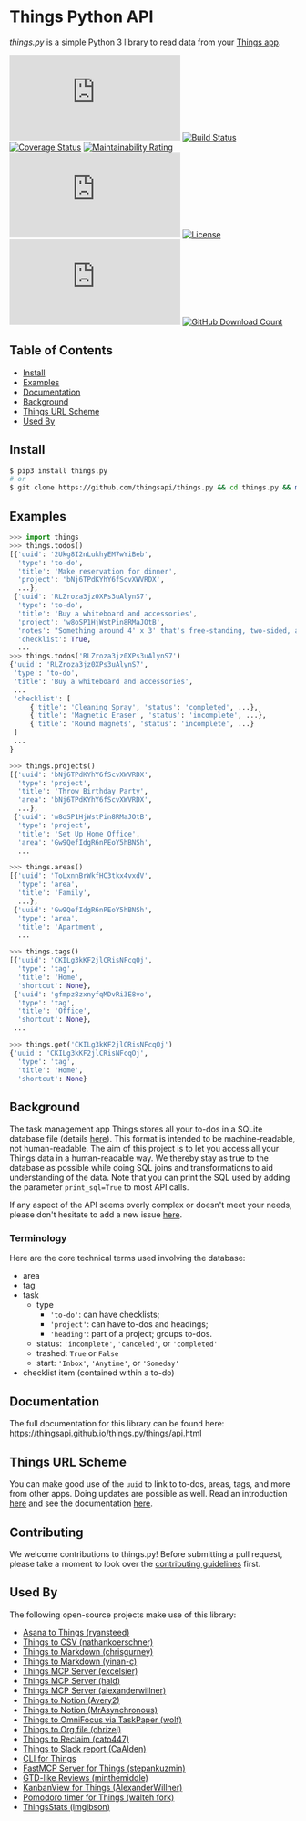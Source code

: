 # Things Python API

_things.py_ is a simple Python 3 library to read data from your [Things app](https://culturedcode.com/things).

[![GitHub Release](https://img.shields.io/github/v/release/thingsapi/things.py?sort=semver)](https://github.com/thingsapi/things.py/releases)
[![Build Status](https://github.com/thingsapi/things.py/workflows/Build-Test/badge.svg)](https://github.com/thingsapi/things.py/actions)
[![Coverage Status](https://codecov.io/gh/thingsapi/things.py/branch/main/graph/badge.svg?token=DBWGKAEYAP)](https://codecov.io/gh/thingsapi/things.py)
[![Maintainability Rating](https://sonarcloud.io/api/project_badges/measure?project=thingsapi_things.py&metric=sqale_rating)](https://sonarcloud.io/dashboard?id=thingsapi_things.py)
[![GitHub Issues](https://img.shields.io/github/issues/thingsapi/things.py)](https://github.com/thingsapi/things.py/issues)
[![License](https://img.shields.io/badge/License-Apache%202.0-blue.svg)](https://opensource.org/licenses/Apache-2.0)
[![PyPI - Downloads](https://img.shields.io/pypi/dm/things.py?label=pypi%20downloads)](https://pypi.org/project/things.py/)
[![GitHub Download Count](https://img.shields.io/github/downloads/thingsapi/things.py/total.svg)](https://github.com/thingsapi/things.py/releases)

## Table of Contents

- [Install](#install)
- [Examples](#examples)
- [Documentation](#documentation)
- [Background](#background)
- [Things URL Scheme](#things-url-scheme)
- [Used By](#used-by)

## Install

```sh
$ pip3 install things.py
# or
$ git clone https://github.com/thingsapi/things.py && cd things.py && make install
```

## Examples

```python
>>> import things
>>> things.todos()
[{'uuid': '2Ukg8I2nLukhyEM7wYiBeb',
  'type': 'to-do',
  'title': 'Make reservation for dinner',
  'project': 'bNj6TPdKYhY6fScvXWVRDX',
  ...},
 {'uuid': 'RLZroza3jz0XPs3uAlynS7',
  'type': 'to-do',
  'title': 'Buy a whiteboard and accessories',
  'project': 'w8oSP1HjWstPin8RMaJOtB',
  'notes': "Something around 4' x 3' that's free-standing, two-sided, and magnetic.",
  'checklist': True,
  ...
>>> things.todos('RLZroza3jz0XPs3uAlynS7')
{'uuid': 'RLZroza3jz0XPs3uAlynS7',
 'type': 'to-do',
 'title': 'Buy a whiteboard and accessories',
 ...
 'checklist': [
     {'title': 'Cleaning Spray', 'status': 'completed', ...},
     {'title': 'Magnetic Eraser', 'status': 'incomplete', ...},
     {'title': 'Round magnets', 'status': 'incomplete', ...}
 ]
 ...
}

>>> things.projects()
[{'uuid': 'bNj6TPdKYhY6fScvXWVRDX',
  'type': 'project',
  'title': 'Throw Birthday Party',
  'area': 'bNj6TPdKYhY6fScvXWVRDX',
  ...},
 {'uuid': 'w8oSP1HjWstPin8RMaJOtB',
  'type': 'project',
  'title': 'Set Up Home Office',
  'area': 'Gw9QefIdgR6nPEoY5hBNSh',
  ...

>>> things.areas()
[{'uuid': 'ToLxnnBrWkfHC3tkx4vxdV',
  'type': 'area',
  'title': 'Family',
  ...},
 {'uuid': 'Gw9QefIdgR6nPEoY5hBNSh',
  'type': 'area',
  'title': 'Apartment',
  ...

>>> things.tags()
[{'uuid': 'CKILg3kKF2jlCRisNFcqOj',
  'type': 'tag',
  'title': 'Home',
  'shortcut': None},
 {'uuid': 'gfmpz8zxnyfqMDvRi3E8vo',
  'type': 'tag',
  'title': 'Office',
  'shortcut': None},
 ...

>>> things.get('CKILg3kKF2jlCRisNFcqOj')
{'uuid': 'CKILg3kKF2jlCRisNFcqOj',
  'type': 'tag',
  'title': 'Home',
  'shortcut': None}

```

## Background

The task management app Things stores all your to-dos in a SQLite database file (details [here](https://culturedcode.com/things/support/articles/2982272/#get-the-things-3-database-file)). This format is intended to be machine-readable, not human-readable. The aim of this project is to let you access all your Things data in a human-readable way. We thereby stay as true to the database as possible while doing SQL joins and transformations to aid understanding of the data. Note that you can print the SQL used by adding the parameter `print_sql=True` to most API calls.

If any aspect of the API seems overly complex or doesn't meet your needs, please don't hesitate to add a new issue [here](https://github.com/thingsapi/things.py/issues).

### Terminology

Here are the core technical terms used involving the database:

- area
- tag
- task
  - type
    - `'to-do'`: can have checklists;
    - `'project'`: can have to-dos and headings;
    - `'heading'`:  part of a project; groups to-dos.
  - status:  `'incomplete'`,  `'canceled'`, or `'completed'`
  - trashed: `True` or `False`
  - start: `'Inbox'`, `'Anytime'`, or `'Someday'`
- checklist item (contained within a to-do)

## Documentation

The full documentation for this library can be found here: https://thingsapi.github.io/things.py/things/api.html

## Things URL Scheme

You can make good use of the `uuid` to link to to-dos, areas, tags, and more from other apps. Doing updates are possible as well. Read an introduction [here](https://culturedcode.com/things/blog/2018/02/hey-things/) and see the documentation [here](https://culturedcode.com/things/help/url-scheme/).

## Contributing

We welcome contributions to things.py! Before submitting a pull request, please take a moment to look over the [contributing guidelines](https://github.com/thingsapi/things.py/blob/main/CONTRIBUTING.md) first.

## Used By

The following open-source projects make use of this library:

- [Asana to Things (ryansteed)](https://github.com/ryansteed/asana-to-things)
- [Things to CSV (nathankoerschner)](https://github.com/nathankoerschner/things_to_csv)
- [Things to Markdown (chrisgurney)](https://github.com/chrisgurney/things2md)
- [Things to Markdown (yinan-c)](https://github.com/yinan-c/things2md)
- [Things MCP Server (excelsier)](https://github.com/excelsier/things-fastmcp)
- [Things MCP Server (hald)](https://github.com/hald/things-mcp)
- [Things MCP Server (alexanderwillner)](https://github.com/AlexanderWillner/things-mcp)
- [Things to Notion (Avery2)](https://github.com/Avery2/things3notionscript)
- [Things to Notion (MrAsynchronous)](https://github.com/MrAsynchronous/things3-to-notion-sync)
- [Things to OmniFocus via TaskPaper (wolf)](https://github.com/wolf/export-things-to-taskpaper)
- [Things to Org file (chrizel)](https://github.com/chrizel/things-to-org)
- [Things to Reclaim (cato447)](https://github.com/cato447/things2reclaim)
- [Things to Slack report (CaAlden)](https://github.com/CaAlden/things-3-report)
- [CLI for Things](https://github.com/thingsapi/things-cli)
- [FastMCP Server for Things (stepankuzmin)](https://github.com/stepankuzmin/things-mcp)
- [GTD-like Reviews (minthemiddle)](https://github.com/minthemiddle/things-review-py)
- [KanbanView for Things (AlexanderWillner)](https://github.com/AlexanderWillner/KanbanView)
- [Pomodoro timer for Things (walteh fork)](https://github.com/walteh/timebox)
- [ThingsStats (lmgibson)](https://github.com/lmgibson/ThingsStats)



